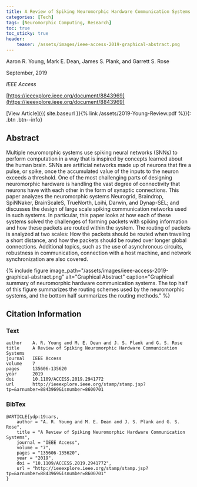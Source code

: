 ```yaml
---
title: A Review of Spiking Neuromorphic Hardware Communication Systems
categories: [Tech]
tags: [Neuromorphic Computing, Research]
toc: true
toc_sticky: true
header:
    teaser: /assets/images/ieee-access-2019-graphical-abstract.png
---
```

Aaron R. Young, Mark E. Dean, James S. Plank, and Garrett S. Rose

September, 2019

*IEEE Access*

[https://ieeexplore.ieee.org/document/8843969](https://ieeexplore.ieee.org/document/8843969)

[View Article]({{ site.baseurl }}{% link /assets/2019-Young-Review.pdf %}){: .btn .btn--info}

## Abstract
Multiple neuromorphic systems use spiking neural networks (SNNs) to perform computation in a way that is inspired by concepts learned about the human brain.
SNNs are artificial networks made up of neurons that fire a pulse, or spike, once the accumulated value of the inputs to the neuron exceeds a threshold.
One of the most challenging parts of designing neuromorphic hardware is handling the vast degree of connectivity that neurons have with each other in the form of synaptic connections.
This paper analyzes the neuromorphic systems Neurogrid, Braindrop, SpiNNaker, BrainScaleS, TrueNorth, Loihi, Darwin, and Dynap-SEL; and discusses the design of large scale spiking communication networks used in such systems.
In particular, this paper looks at how each of these systems solved the challenges of forming packets with spiking information and how these packets are routed within the system.
The routing of packets is analyzed at two scales: How the packets should be routed when traveling a short distance, and how the packets should be routed over longer global connections.
Additional topics, such as the use of asynchronous circuits, robustness in communication, connection with a host machine, and network synchronization are also covered.

{% include figure image_path="/assets/images/ieee-access-2019-graphical-abstract.png" alt="Graphical Abstract" caption="Graphical summary of neuromorphic hardware communication systems. The top half of this figure summarizes the routing schemes used by the neuromorphic systems, and the bottom half summarizes the routing methods." %}

## Citation Information
### Text

    author    A. R. Young and M. E. Dean and J. S. Plank and G. S. Rose
    title     A Review of Spiking Neuromorphic Hardware Communication Systems
    journal   IEEE Access
    volume    7
    pages     135606-135620
    year      2019
    doi       10.1109/ACCESS.2019.2941772
    url       http://ieeexplore.ieee.org/stamp/stamp.jsp?tp=&arnumber=8843969&isnumber=8600701

### BibTex

    @ARTICLE{ydp:19:ars,
        author = "A. R. Young and M. E. Dean and J. S. Plank and G. S. Rose",
        title = "A Review of Spiking Neuromorphic Hardware Communication Systems",
        journal = "IEEE Access",
        volume = "7",
        pages = "135606-135620",
        year = "2019",
        doi = "10.1109/ACCESS.2019.2941772",
        url = "http://ieeexplore.ieee.org/stamp/stamp.jsp?tp=&arnumber=8843969&isnumber=8600701"
    }

